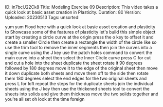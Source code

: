 ID: in7bcU22Ck8
Title: Modeling Exercise 09
Description: This video takes a quick look at basic asset creation in Plasticity.
Duration: 80
Version: 
Uploaded: 20230513
Tags: unsorted

yum yum Floyd here with a quick look at
basic asset creation and plasticity to
Showcase some of the features of
plasticity let's build this simple
object start by creating a circle curve
at the origin press the o key to offset
it and create a smaller Circle then
create a rectangle the width of the
circle like so use the trim tool to
remove the inner segments then join the
curves into a single curve using the J
key use the patch holes command to
convert the main curve into a sheet then
select the Inner Circle curve press C
for cut and cut a hole into the sheet
duplicate the sheet rotate it 90 degrees
followed by 180 degrees move it to the
edge of the original sheet then move it
down
duplicate both sheets and move them off
to the side
then rotate them 180 degrees
select the end edges for the two
original sheets and press L for loft
repeat the steps for the duplicate
sheets
join the individual sheets using the J
key
then use the thickened sheets tool to
convert the sheets into solids and give
them thickness move the two solids
together and you're all set
oh look at the time
foreign
